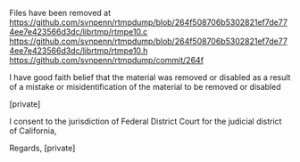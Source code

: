 Files have been removed at<br>
<https://github.com/svnpenn/rtmpdump/blob/264f508706b5302821ef7de774ee7e423566d3dc/librtmp/rtmpe10.c><br>
<https://github.com/svnpenn/rtmpdump/blob/264f508706b5302821ef7de774ee7e423566d3dc/librtmp/rtmpe10.h><br>
<https://github.com/svnpenn/rtmpdump/commit/264f>

I have good faith belief that the material was removed or disabled as a result of a mistake or misidentification of the material to be removed or disabled

[private]

I consent to the jurisdiction of Federal District Court for the judicial district of California,

Regards, [private]
